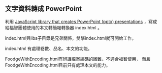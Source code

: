## 文字資料轉成 PowerPoint

利用 [JavaScript library that creates PowerPoint (pptx) presentations](https://github.com/gitbrent/PptxGenJS) ，寫成給福智團體使用的本文轉簡報轉換器
index.html 。

index.html與libs子目錄是兄弟關係，雙擊index.html就可開始工作。

index.html 有處理卷數、品名、本文的功能。

FoodgeWithEncoding.html有辨識檔案編碼的困難，不適合福智使用，
而且FoodgeWithEncoding.html目前只有處理本文的能力。
